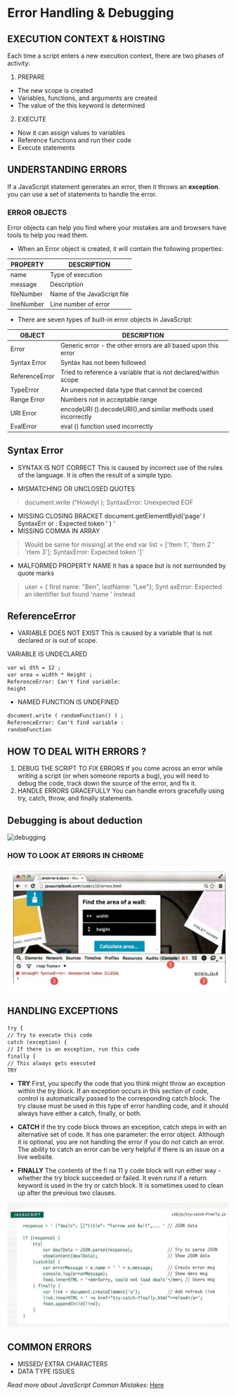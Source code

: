 # Error Handling & Debugging

## EXECUTION CONTEXT & HOISTING
Each time a script enters a new execution context, there are two phases
of activity:
1. PREPARE
* The new scope is created
* Variables, functions, and arguments are created
* The value of the this keyword is determined

2. EXECUTE
* Now it can assign values to variables
* Reference functions and run their code
* Execute statements

## UNDERSTANDING ERRORS
If a JavaScript statement generates an error, then it throws an **exception**.
you can use a set of statements to handle the error.

### ERROR OBJECTS
Error objects can help you find where your mistakes are and browsers have tools to help you read them.
* When an Error object is created, it will contain the following properties:

PROPERTY | DESCRIPTION
---------|-------------
name  | Type of execution
message | Description
fileNumber |Name of the JavaScript file
lineNumber | Line number of error

* There are seven types of built-in error objects in JavaScript:

OBJECT  |DESCRIPTION
--------|---------
Error |Generic error - the other errors are all based upon this error
Syntax Error|Syntax has not been followed
ReferenceError | Tried to reference a variable that is not declared/within scope
TypeError | An unexpected data type that cannot be coerced
Range Error |Numbers not in acceptable range
URI Error |encodeURI ().decodeURI(),and similar methods used incorrectly
EvalError |eval () function used incorrectly

## Syntax Error
* SYNTAX IS NOT CORRECT
This is caused by incorrect use of the rules of the language. It is often the result of a simple typo.

* MISMATCHING OR UNCLOSED QUOTES

>document.write ("Howdyl );
>SyntaxError: Unexpected EOF

* MISSING CLOSING BRACKET
document.getElementByid('page' I SyntaxErr or : Expected token ' ) '
* MISSING COMMA IN ARRAY

>Would be same for missing] at the end
>var list = ['Item 1', 'Item 2 ' 'rtem 3'];
>SyntaxError: Expected token ']'

* MALFORMED PROPERTY NAME
It has a space but is not surrounded by quote marks

>user = { first name: "Ben", lastName: "Lee"};
>Synt axError: Expected an identifier but found 'name ' instead

## ReferenceError
* VARIABLE DOES NOT EXIST
This is caused by a variable that is not declared or is
out of scope.

VARIABLE IS UNDECLARED

```
var wi dth = 12 ;
var area = width * Height ;
ReferenceError: Can't find variable:
height
```

* NAMED FUNCTION IS UNDEFINED

```
document.write ( randomFunction() ) ;
ReferenceError: Can't find variable :
randomFunction
```

## HOW TO DEAL WITH ERRORS ?
1. DEBUG THE SCRIPT TO FIX ERRORS
If you come across an error while writing a script
(or when someone reports a bug), you will need to
debug the code, track down the source of the error,
and fix it.
2. HANDLE ERRORS GRACEFULLY
You can handle errors gracefully using try, catch,
throw, and finally statements.



## Debugging is about deduction

![debugging](https://image.slidesharecdn.com/debugging-javascript-web-141030080414-conversion-gate02/95/debugging-javascript-1-638.jpg?cb=1415345877)



### HOW TO LOOK AT ERRORS IN CHROME

![chrome](chrome.png)

## HANDLING EXCEPTIONS

```
try {
// Try to execute this code
catch (exception) {
// If there is an exception, run this code
finally {
// This always gets executed
TRY
```
* **TRY**
First, you specify the code
that you think might throw an
exception within the try block.
If an exception occurs in this
section of code, control is
automatically passed to the
corresponding catch block.
The try clause must be used in
this type of error handling code,
and it should always have either
a catch, finally, or both.

* **CATCH**
If the try code block throws an
exception, catch steps in with an
alternative set of code.
It has one parameter: the error
object. Although it is optional,
you are not handling the error if
you do not catch an error.
The ability to catch an error can
be very helpful if there is an issue
on a live website.

* **FINALLY**
The contents of the fi na 11 y
code block will run either
way - whether the try block
succeeded or failed.
It even runs if a return keyword
is used in the try or catch block.
It is sometimes used to clean up
after the previous two clauses.

![handle error](hanling.png)

## COMMON ERRORS

* MISSED/ EXTRA CHARACTERS
* DATA TYPE ISSUES

*Read more about JavaScript Common Mistakes:* [Here](https://www.w3schools.com/js/js_mistakes.asp)


